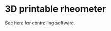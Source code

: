 # 3D printable rheometer

See [here](https://github.com/cbosoft/rheometer) for controlling software.
